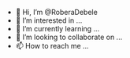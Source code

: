 - 👋 Hi, I’m @RoberaDebele
- 👀 I’m interested in ...
- 🌱 I’m currently learning ...
- 💞️ I’m looking to collaborate on ...
- 📫 How to reach me ...

<!---
RoberaDebele/RoberaDebele is a ✨ special ✨ repository because its `README.md` (this file) appears on your GitHub profile.
You can click the Preview link to take a look at your changes.
--->
